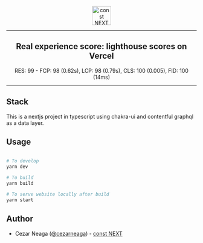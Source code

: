 <p align="center">
  <a href="https://github.com/cezarneaga/constnext" title="const NEXT">
    <img
      src="https://constnext.com/images/logo.svg"
      height="50"
      alt="const NEXT"
    />
  </a>
</p>

---

<h2 align="center">
Real experience score: lighthouse scores on Vercel
</h2>
<p align="center">
  RES: 99 - FCP: 98 (0.62s), LCP: 98 (0.79s), CLS: 100 (0.005), FID: 100 (14ms)
</p>

---

## Stack

This is a nextjs project in typescript using chakra-ui and contentful graphql as a data layer.

## Usage

```bash

# To develop
yarn dev

# To build
yarn build

# To serve website locally after build
yarn start

```

## Author

- Cezar Neaga ([@cezarneaga](https://twitter.com/cezarneaga)) - [const NEXT](https://constnext.com)
